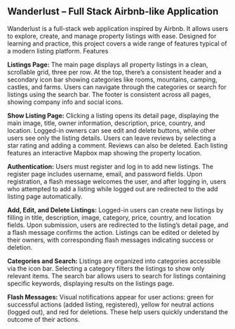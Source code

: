## Wanderlust – Full Stack Airbnb-like Application

Wanderlust is a full-stack web application inspired by Airbnb. It allows users to explore, create, and manage property listings with ease. Designed for learning and practice, this project covers a wide range of features typical of a modern listing platform.
Features

**Listings Page:** The main page displays all property listings in a clean, scrollable grid, three per row. At the top, there’s a consistent header and a secondary icon bar showing categories like rooms, mountains, camping, castles, and farms. Users can navigate through the categories or search for listings using the search bar. The footer is consistent across all pages, showing company info and social icons.

**Show Listing Page:** Clicking a listing opens its detail page, displaying the main image, title, owner information, description, price, country, and location. Logged-in owners can see edit and delete buttons, while other users see only the listing details. Users can leave reviews by selecting a star rating and adding a comment. Reviews can also be deleted. Each listing features an interactive Mapbox map showing the property location.

**Authentication:** Users must register and log in to add new listings. The register page includes username, email, and password fields. Upon registration, a flash message welcomes the user, and after logging in, users who attempted to add a listing while logged out are redirected to the add listing page automatically.

**Add, Edit, and Delete Listings:** Logged-in users can create new listings by filling in title, description, image, category, price, country, and location fields. Upon submission, users are redirected to the listing’s detail page, and a flash message confirms the action. Listings can be edited or deleted by their owners, with corresponding flash messages indicating success or deletion.

**Categories and Search:** Listings are organized into categories accessible via the icon bar. Selecting a category filters the listings to show only relevant items. The search bar allows users to search for listings containing specific keywords, displaying results on the listings page.

**Flash Messages:** Visual notifications appear for user actions: green for successful actions (added listing, registered), yellow for neutral actions (logged out), and red for deletions. These help users quickly understand the outcome of their actions.
